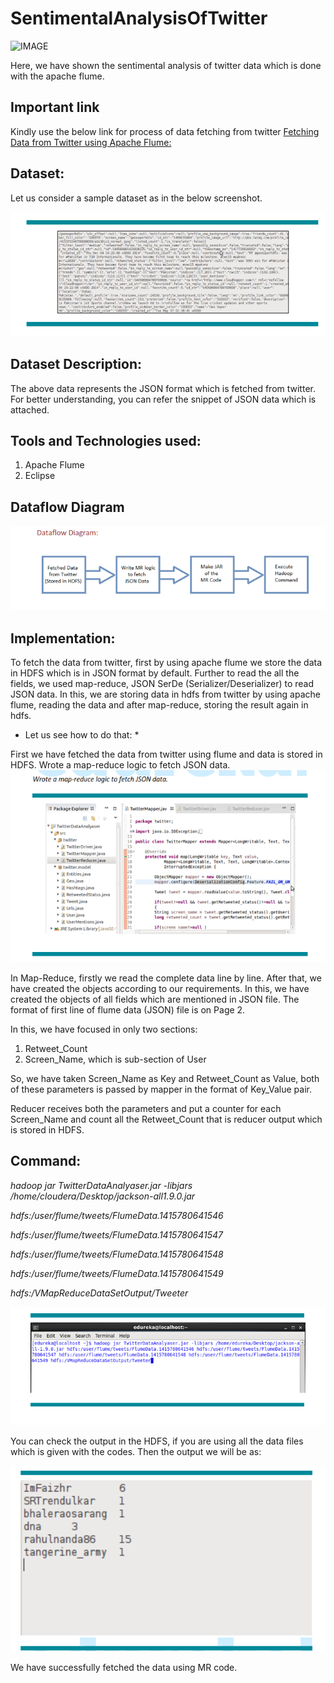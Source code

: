 # SentimentalAnalysisOfTwitter

![IMAGE](http://1.bp.blogspot.com/-Bh0Aukob65c/UZUWewDInaI/AAAAAAAAABU/vLxco1NHVR8/s320/sentiment.jpg)

Here, we have shown the sentimental analysis of twitter data which is done with the apache flume. 

## Important link

Kindly use the below link for process of data fetching from twitter
[Fetching Data from Twitter using Apache Flume:](https://www.youtube.com/watch?v=723krKpwe_k) 

## Dataset:  
Let us consider a sample dataset as in the below screenshot. 

![image_1](https://github.com/Rkrahul04/blog/blob/master/twitter_1.jpg?raw=true)

## Dataset Description: 
The above data represents the JSON format which is fetched from twitter. For better understanding, you can 
refer the snippet of JSON data which is attached.
 
## Tools and Technologies used: 
1. Apache Flume
1. Eclipse 

## Dataflow Diagram
![image_2](https://github.com/Rkrahul04/blog/blob/master/twitter_2.jpg?raw=true)

## Implementation:  
To fetch the data from twitter, first by using apache flume we store the data in HDFS which is in JSON
format by default. Further to read the all the fields, we used map-reduce, JSON SerDe
(Serializer/Deserializer) to read JSON data. 
In this, we are storing data in hdfs from twitter by using apache flume, reading the data and after
map-reduce, storing the result again in hdfs. 

* Let us see how to do that: *
 
First we have fetched the data from twitter using flume and data is stored in HDFS.
Wrote a map-reduce logic to fetch JSON data. 
![image_3](https://github.com/Rkrahul04/blog/blob/master/twitter_3.jpg?raw=true)

In Map-Reduce, firstly we read the complete data line by line. After that, we have created the
objects according to our requirements. In this, we have created the objects of all fields which
are mentioned in JSON file. 
The format of first line of flume data (JSON) file is on Page 2.

In this, we have focused in only two sections: 
1. Retweet_Count
1. Screen_Name, which is sub-section of User 

So, we have taken Screen_Name as Key and Retweet_Count as Value, both of these  parameters is passed by mapper in the format of Key_Value pair.

Reducer receives both the parameters and put a counter for each Screen_Name and count all  the Retweet_Count that is reducer output which is stored in HDFS.
## Command:  
*hadoop jar TwitterDataAnalyaser.jar -libjars /home/cloudera/Desktop/jackson-all1.9.0.jar*

*hdfs:/user/flume/tweets/FlumeData.1415780641546*

*hdfs:/user/flume/tweets/FlumeData.1415780641547*

*hdfs:/user/flume/tweets/FlumeData.1415780641548*

*hdfs:/user/flume/tweets/FlumeData.1415780641549*

*hdfs:/VMapReduceDataSetOutput/Tweeter*

![image_4](https://github.com/Rkrahul04/blog/blob/master/twitter_4.jpg?raw=true)

You can check the output in the HDFS, if you are using all the data files which is given with the codes.
Then the output we will be as:

![image_4](https://github.com/Rkrahul04/blog/blob/master/twitter_5.jpg?raw=true)

We have successfully fetched the data using MR code.  

